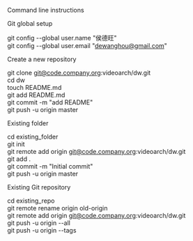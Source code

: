 Command line instructions  

Git global setup  

git config --global user.name "侯德旺"  
git config --global user.email "dewanghou@gmail.com"  

Create a new repository  

git clone git@code.company.org:videoarch/dw.git  
cd dw  
touch README.md  
git add README.md  
git commit -m "add README"  
git push -u origin master  

Existing folder  

cd existing_folder  
git init  
git remote add origin git@code.company.org:videoarch/dw.git  
git add .  
git commit -m "Initial commit"  
git push -u origin master  

Existing Git repository  

cd existing_repo  
git remote rename origin old-origin  
git remote add origin git@code.company.org:videoarch/dw.git  
git push -u origin --all  
git push -u origin --tags  
